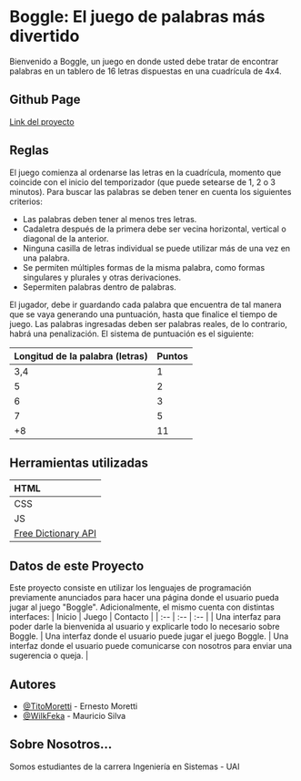 # Boggle: El juego de palabras más divertido

Bienvenido a Boggle, un juego en donde usted debe tratar de encontrar palabras en un tablero de 16 letras dispuestas en una cuadrícula de 4x4.

## Github Page

 <a href="https://titomoretti.github.io/Boggle-MORETTI-SILVA/">Link del proyecto</a>

## Reglas

El juego comienza al ordenarse las letras en la cuadrícula, momento que coincide con el inicio del temporizador (que puede setearse de 1, 2 o 3 minutos).
Para buscar las palabras se deben tener en cuenta los siguientes criterios:
- Las palabras deben tener al menos tres letras.
- Cadaletra después de la primera debe ser vecina horizontal, vertical o diagonal de la anterior.
- Ninguna casilla de letras individual se puede utilizar más de una vez en una palabra.
- Se permiten múltiples formas de la misma palabra, como formas singulares y plurales y otras derivaciones.
- Sepermiten palabras dentro de palabras.

El jugador, debe ir guardando cada palabra que encuentra de tal manera que se vaya generando una puntuación, hasta que finalice el tiempo de juego. Las palabras ingresadas deben ser palabras reales, de lo contrario, habrá una penalización. El sistema de puntuación es el siguiente:

| Longitud de la palabra (letras) | Puntos |
| :-- | :-- |
| 3,4 | 1 |
| 5 | 2 |
| 6 | 3 |
| 7 | 5 |
| +8 | 11 |

## Herramientas utilizadas

| HTML |
| :-- |
| CSS |
| JS |
| <a href="https://github.com/meetDeveloper/freeDictionaryAPI">Free Dictionary API</a> |

## Datos de este Proyecto

Este proyecto consiste en utilizar los lenguajes de programación previamente anunciados para hacer una página donde el usuario pueda jugar al juego "Boggle". Adicionalmente, el mismo cuenta con distintas interfaces:
| Inicio | Juego | Contacto |
| :-- | :-- | :-- |
| Una interfaz para poder darle la bienvenida al usuario y explicarle todo lo necesario sobre Boggle. | Una interfaz donde el usuario puede jugar el juego Boggle. | Una interfaz donde el usuario puede comunicarse con nosotros para enviar una sugerencia o queja. |

## Autores

- [@TitoMoretti](https://www.github.com/TitoMoretti) - Ernesto Moretti
- [@WilkFeka](https://github.com/WilkFeka) - Mauricio Silva

## Sobre Nosotros...

Somos estudiantes de la carrera Ingeniería en Sistemas - UAI
